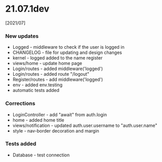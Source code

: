 #  21.07.1dev

[2021/07]

### New updates
 - Logged - middleware to check if the user is logged in
 - CHANGELOG - file for updating and design changes
 - kernel - logged added to the name register
 - views/home - update home page
 - Login/routes - added middleware('logged')
 - Login/routes - added route "/logout"
 - Register/routes - add middleware('logged')
 - env - added env.testing
 - automatic tests added

### Corrections
 - LoginController - add "await" from auth.login
 - home - added home title
 - views/notification - updated auth.user.username to "auth.user.name"
 - style - nav-border decoration and margin

### Tests added
 - Database - test connection
